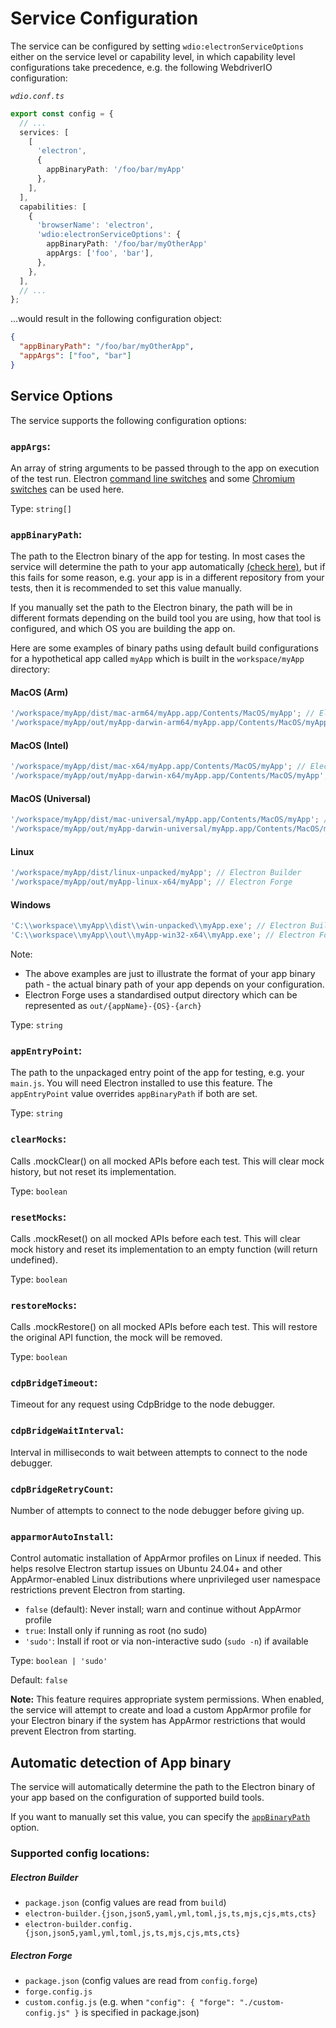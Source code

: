 # Service Configuration

The service can be configured by setting `wdio:electronServiceOptions` either on the service level or capability level, in which capability level configurations take precedence, e.g. the following WebdriverIO configuration:

_`wdio.conf.ts`_

```ts
export const config = {
  // ...
  services: [
    [
      'electron',
      {
        appBinaryPath: '/foo/bar/myApp'
      },
    ],
  ],
  capabilities: [
    {
      'browserName': 'electron',
      'wdio:electronServiceOptions': {
        appBinaryPath: '/foo/bar/myOtherApp'
        appArgs: ['foo', 'bar'],
      },
    },
  ],
  // ...
};
```

...would result in the following configuration object:

```json
{
  "appBinaryPath": "/foo/bar/myOtherApp",
  "appArgs": ["foo", "bar"]
}
```

## Service Options

The service supports the following configuration options:

### `appArgs`:

An array of string arguments to be passed through to the app on execution of the test run. Electron [command line switches](https://www.electronjs.org/docs/latest/api/command-line-switches) and some [Chromium switches](https://peter.sh/experiments/chromium-command-line-switches) can be used here.

Type: `string[]`

### `appBinaryPath`:

The path to the Electron binary of the app for testing. In most cases the service will determine the path to your app automatically [(check here)](#automatic-detection-of-app-binary), but if this fails for some reason, e.g. your app is in a different repository from your tests, then it is recommended to set this value manually.

If you manually set the path to the Electron binary, the path will be in different formats depending on the build tool you are using, how that tool is configured, and which OS you are building the app on.

Here are some examples of binary paths using default build configurations for a hypothetical app called `myApp` which is built in the `workspace/myApp` directory:

#### MacOS (Arm)

```ts
'/workspace/myApp/dist/mac-arm64/myApp.app/Contents/MacOS/myApp'; // Electron Builder
'/workspace/myApp/out/myApp-darwin-arm64/myApp.app/Contents/MacOS/myApp'; // Electron Forge
```

#### MacOS (Intel)

```ts
'/workspace/myApp/dist/mac-x64/myApp.app/Contents/MacOS/myApp'; // Electron Builder
'/workspace/myApp/out/myApp-darwin-x64/myApp.app/Contents/MacOS/myApp'; // Electron Forge
```

#### MacOS (Universal)

```ts
'/workspace/myApp/dist/mac-universal/myApp.app/Contents/MacOS/myApp'; // Electron Builder
'/workspace/myApp/out/myApp-darwin-universal/myApp.app/Contents/MacOS/myApp'; // Electron Forge
```

#### Linux

```ts
'/workspace/myApp/dist/linux-unpacked/myApp'; // Electron Builder
'/workspace/myApp/out/myApp-linux-x64/myApp'; // Electron Forge
```

#### Windows

```ts
'C:\\workspace\\myApp\\dist\\win-unpacked\\myApp.exe'; // Electron Builder
'C:\\workspace\\myApp\\out\\myApp-win32-x64\\myApp.exe'; // Electron Forge
```

Note:

- The above examples are just to illustrate the format of your app binary path - the actual binary path of your app depends on your configuration.
- Electron Forge uses a standardised output directory which can be represented as `out/{appName}-{OS}-{arch}`

Type: `string`

### `appEntryPoint`:

The path to the unpackaged entry point of the app for testing, e.g. your `main.js`. You will need Electron installed to use this feature. The `appEntryPoint` value overrides `appBinaryPath` if both are set.

Type: `string`

### `clearMocks`:

Calls .mockClear() on all mocked APIs before each test. This will clear mock history, but not reset its implementation.

Type: `boolean`

### `resetMocks`:

Calls .mockReset() on all mocked APIs before each test. This will clear mock history and reset its implementation to an empty function (will return undefined).

Type: `boolean`

### `restoreMocks`:

Calls .mockRestore() on all mocked APIs before each test. This will restore the original API function, the mock will be removed.

Type: `boolean`

### `cdpBridgeTimeout`:

Timeout for any request using CdpBridge to the node debugger.

### `cdpBridgeWaitInterval`:

Interval in milliseconds to wait between attempts to connect to the node debugger.

### `cdpBridgeRetryCount`:

Number of attempts to connect to the node debugger before giving up.

### `apparmorAutoInstall`:

Control automatic installation of AppArmor profiles on Linux if needed. This helps resolve Electron startup issues on Ubuntu 24.04+ and other AppArmor-enabled Linux distributions where unprivileged user namespace restrictions prevent Electron from starting.

- `false` (default): Never install; warn and continue without AppArmor profile
- `true`: Install only if running as root (no sudo)
- `'sudo'`: Install if root or via non-interactive sudo (`sudo -n`) if available

Type: `boolean | 'sudo'`

Default: `false`

**Note:** This feature requires appropriate system permissions. When enabled, the service will attempt to create and load a custom AppArmor profile for your Electron binary if the system has AppArmor restrictions that would prevent Electron from starting.

## Automatic detection of App binary

The service will automatically determine the path to the Electron binary of your app based on the configuration of supported build tools.

If you want to manually set this value, you can specify the [`appBinaryPath`](#appbinarypath) option.

### Supported config locations:

##### Electron Builder

- `package.json` (config values are read from `build`)
- `electron-builder.{json,json5,yaml,yml,toml,js,ts,mjs,cjs,mts,cts}`
- `electron-builder.config.{json,json5,yaml,yml,toml,js,ts,mjs,cjs,mts,cts}`

##### Electron Forge

- `package.json` (config values are read from `config.forge`)
- `forge.config.js`
- `custom.config.js` (e.g. when `"config": { "forge": "./custom-config.js" }` is specified in package.json)
